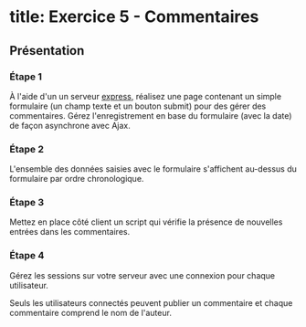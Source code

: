 # title: Exercice 5 - Commentaires

## Présentation

### Étape 1
À l'aide d'un un serveur [express](https://expressjs.com/), réalisez une page contenant un simple formulaire (un champ texte et un bouton submit) pour des gérer des commentaires. Gérez l'enregistrement en base du formulaire (avec la date) de façon asynchrone avec Ajax.

### Étape 2
L'ensemble des données saisies avec le formulaire s'affichent au-dessus du formulaire par ordre chronologique.

### Étape 3
Mettez en place côté client un script qui vérifie la présence de nouvelles entrées dans les commentaires.

### Étape 4
Gérez les sessions sur votre serveur avec une connexion pour chaque utilisateur.

Seuls les utilisateurs connectés peuvent publier un commentaire et chaque commentaire comprend le nom de l'auteur.

